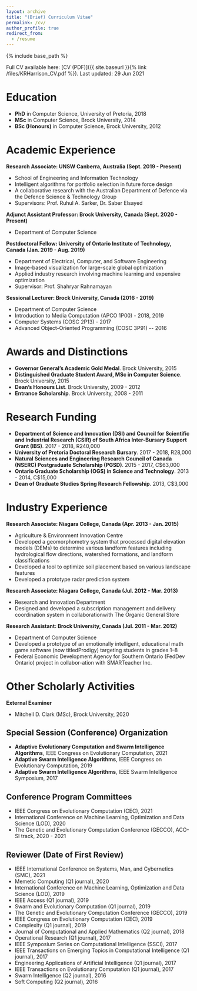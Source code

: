 ```yaml
---
layout: archive
title: "(Brief) Curriculum Vitae"
permalink: /cv/
author_profile: true
redirect_from:
  - /resume
---
```


{% include base_path %}

Full CV available here: [CV (PDF)]({{ site.baseurl }}{% link /files/KRHarrison_CV.pdf %}). Last updated: 29 Jun 2021

Education
======
* **PhD** in Computer Science, University of Pretoria, 2018
* **MSc** in Computer Science, Brock University, 2014
* **BSc (Honours)** in Computer Science, Brock University, 2012

Academic Experience
======
**Research Associate: UNSW Canberra, Australia (Sept. 2019 - Present)**
  * School of Engineering and Information Technology
  * Intelligent algorithms for portfolio selection in future force design
  * A collaborative research with the Australian Department of Defence via the Defence Science & Technology Group
  * Supervisors: Prof. Ruhul A. Sarker, Dr. Saber Elsayed

**Adjunct Assistant Professor: Brock University, Canada (Sept. 2020 - Present)**
  * Department of Computer Science

**Postdoctoral Fellow: University of Ontario Institute of Technology, Canada (Jan. 2019 - Aug. 2019)**
  * Department of Electrical, Computer, and Software Engineering
  * Image-based visualization for large-scale global optimization
  * Applied industry research involving machine learning and expensive optimization
  * Supervisor: Prof. Shahryar Rahnamayan

**Sessional Lecturer: Brock University, Canada (2016 - 2019)**
  * Department of Computer Science
  * Introduction to Media Computation (APCO 1P00) - 2018, 2019
  * Computer Systems (COSC 2P13) - 2017
  * Advanced Object-Oriented Programming (COSC 3P91) -- 2016

Awards and Distinctions
======
* **Governor General’s Academic Gold Medal**. Brock University, 2015
* **Distinguished Graduate Student Award, MSc in Computer Science**. Brock University, 2015
* **Dean’s Honours List**. Brock University, 2009 - 2012
* **Entrance Scholarship**. Brock University, 2008 - 2011

Research Funding
======
* **Department of Science and Innovation (DSI) and Council for Scientific and Industrial Research (CSIR) of South Africa Inter-Bursary Support Grant (IBS)**. 2017 - 2018, R240,000
* **University of Pretoria Doctoral Research Bursary**. 2017 - 2018, R28,000
* **Natural Sciences and Engineering Research Council of Canada (NSERC) Postgraduate Scholarship (PGSD)**. 2015 - 2017, C$63,000
* **Ontario Graduate Scholarship (OGS) in Science and Technology**. 2013 - 2014, C$15,000
* **Dean of Graduate Studies Spring Research Fellowship**. 2013, C$3,000

Industry Experience
======
**Research Associate: Niagara College, Canada (Apr. 2013 - Jan. 2015)**
  * Agriculture & Environment Innovation Centre
  * Developed a geomorphometry system that processed digital elevation models (DEMs) to determine various landform features including hydrological flow directions, watershed formations, and landform classifications
  * Developed a tool to optimize soil placement based on various landscape features
  * Developed a prototype radar prediction system

**Research Associate: Niagara College, Canada (Jul. 2012 - Mar. 2013)**
  * Research and Innovation Department
  * Designed and developed a subscription management and delivery coordination system in collaborationwith The Organic General Store

**Research Assistant: Brock University, Canada (Jul. 2011 - Mar. 2012)**
  * Department of Computer Science
  * Developed a prototype of an emotionally intelligent, educational math game software (now titledProdigy) targeting students in grades 1–8
  * Federal Economic Development Agency for Southern Ontario (FedDev Ontario) project in collabor-ation with SMARTeacher Inc.

Other Scholarly Activities
======
**External Examiner**
  * Mitchell D. Clark (MSc), Brock University, 2020

## Special Session (Conference) Organization ##
  * **Adaptive Evolutionary Computation and Swarm Intelligence Algorithms**, IEEE Congress on Evolutionary Computation, 2021
  * **Adaptive Swarm Intelligence Algorithms**, IEEE Congress on Evolutionary Computation, 2019
  * **Adaptive Swarm Intelligence Algorithms**, IEEE Swarm Intelligence Symposium, 2017

## Conference Program Committees ##
  * IEEE Congress on Evolutionary Computation (CEC), 2021
  * International Conference on Machine Learning, Optimization and Data Science (LOD), 2020
  * The Genetic and Evolutionary Computation Conference (GECCO), ACO-SI track, 2020 - 2021

## Reviewer (Date of First Review) ##
  * IEEE International Conference on Systems, Man, and Cybernetics (SMC), 2021
  * Memetic Computing (Q1 journal), 2020
  * International Conference on Machine Learning, Optimization and Data Science (LOD), 2019
  * IEEE Access (Q1 journal), 2019
  * Swarm and Evolutionary Computation (Q1 journal), 2019
  * The Genetic and Evolutionary Computation Conference (GECCO), 2019
  * IEEE Congress on Evolutionary Computation (CEC), 2019
  * Complexity (Q1 journal), 2019
  * Journal of Computational and Applied Mathematics (Q2 journal), 2018
  * Operational Research (Q1 journal), 2017
  * IEEE Symposium Series on Computational Intelligence (SSCI), 2017
  * IEEE Transactions on Emerging Topics in Computational Intelligence (Q1 journal), 2017
  * Engineering Applications of Artificial Intelligence (Q1 journal), 2017
  * IEEE Transactions on Evolutionary Computation (Q1 journal), 2017
  * Swarm Intelligence (Q2 journal), 2016
  * Soft Computing (Q2 journal), 2016

